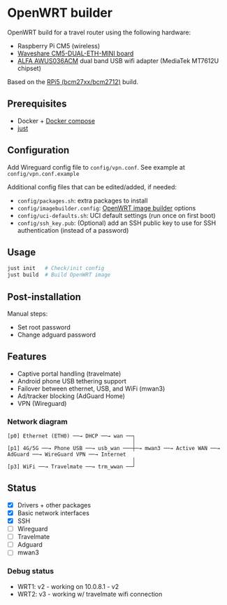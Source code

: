 # OpenWRT builder
OpenWRT build for a travel router using the following hardware:
* Raspberry Pi CM5 (wireless)
* [Waveshare CM5-DUAL-ETH-MINI board](https://www.waveshare.com/cm5-dual-eth-mini.htm)
* [ALFA AWUS036ACM](https://www.alfa.com.tw/products/awus036acm_1?variant=40320133464136) dual band USB wifi adapter (MediaTek MT7612U chipset)

Based on the [RPi5 (bcm27xx/bcm2712)](https://firmware-selector.openwrt.org/?target=bcm27xx%2Fbcm2712&id=rpi-5) build.

## Prerequisites
* Docker + [Docker compose](https://docs.docker.com/compose/install/)
* [just](https://github.com/casey/just?tab=readme-ov-file#packages)

## Configuration
Add Wireguard config file to `config/vpn.conf`. See example at `config/vpn.conf.example`

Additional config files that can be edited/added, if needed:
* `config/packages.sh`: extra packages to install
* `config/imagebuilder.config`: [OpenWRT image builder](https://openwrt.org/docs/guide-user/additional-software/imagebuilder) options
* `config/uci-defaults.sh`: UCI default settings (run once on first boot)
* `config/ssh_key.pub`: (Optional) add an SSH public key to use for SSH authentication (instead of a password)

## Usage
```sh
just init   # Check/init config
just build  # Build OpenWRT image
```

## Post-installation
Manual steps:
* Set root password
* Change adguard password

## Features
* Captive portal handling (travelmate)
* Android phone USB tethering support
* Failover between ethernet, USB, and WiFi (mwan3)
* Ad/tracker blocking (AdGuard Home)
* VPN (Wireguard)

### Network diagram
```
[p0] Ethernet (ETH0) ──→ DHCP ──→ wan ──┐
                                        │
[p1] 4G/5G ──→ Phone USB ──→ usb_wan ───┼─→ mwan3 ──→ Active WAN ──→ AdGuard ──→ WireGuard VPN ──→ Internet
                                        │
[p3] WiFi ──→ Travelmate ──→ trm_wwan ──┘
```

## Status
- [x] Drivers + other packages
- [x] Basic network interfaces
- [x] SSH
- [ ] Wireguard
- [ ] Travelmate
- [ ] Adguard
- [ ] mwan3

### Debug status
* WRT1: v2 - working on 10.0.8.1 - v2
* WRT2: v3 - working w/ travelmate wifi connection

